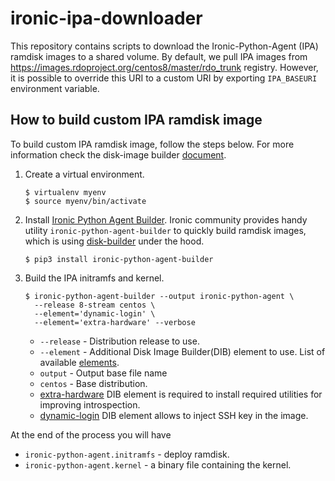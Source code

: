 # ironic-ipa-downloader
This repository contains scripts to download the Ironic-Python-Agent (IPA)
ramdisk images to a shared volume. By default, we pull IPA images from
https://images.rdoproject.org/centos8/master/rdo_trunk registry. However,
it is possible to override this URI to a custom URI by exporting `IPA_BASEURI`
environment variable.

## How to build custom IPA ramdisk image

To build custom IPA ramdisk image, follow the steps below. For more information
check the disk-image builder [document](https://docs.openstack.org/diskimage-builder/latest/developer/index.html#quickstart).

1. Create a virtual environment.

    ```shell
    $ virtualenv myenv
    $ source myenv/bin/activate
    ```
    
1. Install [Ironic Python Agent Builder](https://github.com/openstack/ironic-python-agent-builder).
Ironic community provides handy utility `ironic-python-agent-builder` to quickly build ramdisk images,
which is using [disk-builder](https://docs.openstack.org/diskimage-builder/latest/developer/index.html#quickstart)
under the hood.

    ```shell
    $ pip3 install ironic-python-agent-builder
    ```
1. Build the IPA initramfs and kernel.

    ```shell
    $ ironic-python-agent-builder --output ironic-python-agent \
      --release 8-stream centos \
      --element='dynamic-login' \
      --element='extra-hardware' --verbose
    ```
    
    - `--release` - Distribution release to use.
    - `--element` - Additional Disk Image Builder(DIB) element to use. List of available
    [elements](https://docs.openstack.org/diskimage-builder/latest/).
    - `output` - Output base file name
    - `centos` - Base distribution.
    - [extra-hardware](https://docs.openstack.org/ironic-python-agentbuilder/latest/admin/dib.html#ironic-python-agent-ipa-extra-hardware)
    DIB element is required to install required utilities for improving introspection.
    - [dynamic-login](https://docs.openstack.org/diskimage-builder/latest/elements/dynamic-login/README.html)
    DIB element allows to inject SSH key in the image.

At the end of the process you will have 
- `ironic-python-agent.initramfs` - deploy ramdisk.
- `ironic-python-agent.kernel` - a binary file containing the kernel.

